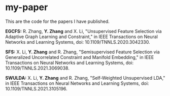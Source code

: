 # my-paper
This are the code for the papers I have published.

**EGCFS:** R. Zhang, **Y. Zhang** and X. Li, "Unsupervised Feature Selection via Adaptive Graph Learning and Constraint," in IEEE Transactions on Neural Networks and Learning Systems, doi: 10.1109/TNNLS.2020.3042330.

**SFS:** X. Li, **Y. Zhang** and R. Zhang, "Semisupervised Feature Selection via Generalized Uncorrelated Constraint and Manifold Embedding," in IEEE Transactions on Neural Networks and Learning Systems, doi: 10.1109/TNNLS.2021.3069038.

**SWULDA:** X. Li, **Y. Zhang** and R. Zhang, "Self-Weighted Unsupervised LDA," in IEEE Transactions on Neural Networks and Learning Systems, doi: 10.1109/TNNLS.2021.3105196.
